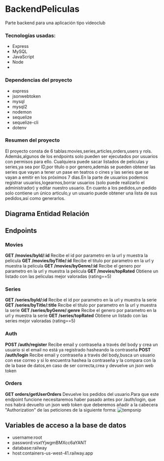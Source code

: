 # BackendPeliculas

Parte backend para una aplicación tipo videoclub
### Tecnologías usadas:
- Express
- MySQL
- JavaScript
- Node
- 

### Dependencias del proyecto
- express
- jsonwebtoken
- mysql
- mysql2
- nodemon
- sequelize
- sequelize-cli
- dotenv
### Resumen del proyecto
El proyecto consta de 6 tablas:movies,series,articles,orders,users y rols. Además,algunos de los endpoints solo pueden ser ejecutados por usuarios con permisos para ello. Cualquiera puede sacar listados de peliculas y series,ya sea por ID,por titulo o por genero,además se pueden obtener las series que vayan a tener un pase en teatros o cines y las series que se vayan a emitir en los próximos 7 dias.En la parte de usuarios podemos registrar usuarios,logearnos,borrar usuarios (solo puede realizarlo el administrador) y editar nuestro usuario. En cuanto a los pedidos,un pedido solo contiene un único articulo,y un usuario puede obtener una lista de sus pedidos,así como generarlos.
## Diagrama Entidad Relación

## Endpoints
### Movies
**GET /movies/byId/:id**
Recibe el id por parametro en la url y muestra la pelicula
**GET /movies/byTitle/:id**
Recibe el titulo por parametro en la url y muestra la pelicula
**GET /movies/byGenre/:id**
Recibe el genero por parametro en la url y muestra la pelicula
**GET /movies/topRated**
Obtiene un listado con las peliculas mejor valoradas (rating==5)

### Series
**GET /series/byId/:id**
Recibe el id por parametro en la url y muestra la serie
**GET /series/byTitle/:title**
Recibe el titulo por parametro en la url y muestra la serie
**GET /series/byGenre/:genre**
Recibe el genero por parametro en la url y muestra la serie
**GET /series/topRated**
Obtiene un listado con las series mejor valoradas (rating==5)

### Auth
**POST /auth/register**
Recibe email y contraseña a través del body y crea un usuario si el email no está ya registrado hasheando la contraseña
**POST /auth/login**
Recibe email y contraseña a través del body,busca un usuario con ese correo y si lo encuentra hashea la contraseña y la compara con la de la base de datos,en caso de ser correcta,crea y devuelve un json web token

### Orders
**GET orders/getUserOrders**
Devuelve los pedidos del usuario.Para que este endpoint funcione necesitaremos haber pasado antes por /auth/login, que nos habrá devuelto un json web token que deberemos añadir a la cabecera "Authorization" de las peticiones de la siguiente forma:
![tempsnip](https://user-images.githubusercontent.com/50781684/200200244-c177a43b-6ab5-42b5-ba2a-37527b47e9b3.png)


## Variables de acceso a la base de datos
- username:root
- password:vsxtYjwgmBMXcc6aYANT
- database:railway
- host:containers-us-west-41.railway.app
